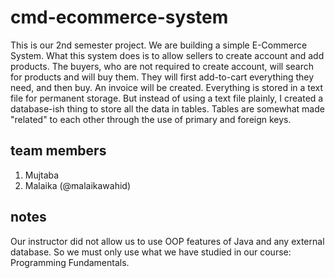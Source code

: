 # cmd-ecommerce-system

This is our 2nd semester project. We are building a simple E-Commerce System. What this system does is to allow sellers to create account and add products. The buyers, who are not required to create account, will search for products and will buy them. They will first add-to-cart everything they need, and then buy. An invoice will be created. Everything is stored in a text file for permanent storage.
But instead of using a text file plainly, I created a database-ish thing to store all the data in tables. Tables are somewhat made "related" to each other through the use of primary and foreign keys.

## team members
1. Mujtaba
2. Malaika (@malaikawahid)

## notes
Our instructor did not allow us to use OOP features of Java and any external database. So we must only use what we have studied in our course: Programming Fundamentals.
